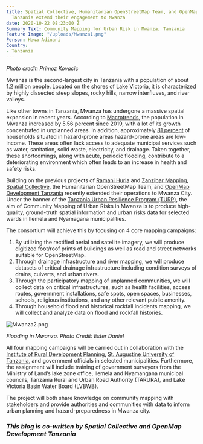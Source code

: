 ```yaml
---
title: Spatial Collective, Humanitarian OpenStreetMap Team, and OpenMap Development
  Tanzania extend their engagement to Mwanza
date: 2020-10-22 08:23:00 Z
Summary Text: Community Mapping for Urban Risk in Mwanza, Tanzania
Feature Image: "/uploads/Mwanza1.png"
Person: Hawa Adinani
Country:
- Tanzania
---
```


*Photo credit: Primoz Kovacic*

Mwanza is the second-largest city in Tanzania with a population of about 1.2 million people. Located on the shores of Lake Victoria, it is characterized by highly dissected steep slopes, rocky hills, narrow interfluves, and river valleys. 

Like other towns in Tanzania, Mwanza has undergone a massive spatial expansion in recent years. According to [Macrotrends](https://www.macrotrends.net/cities/22899/mwanza/population), the population in Mwanza increased by 5.56 percent since 2019, with a lot of its growth concentrated in unplanned areas. In addition, approximately [81 percent](http://documents1.worldbank.org/curated/en/788241565625141093/text/Wading-Out-the-Storm-The-Role-of-Poverty-in-Exposure-Vulnerability-and-Resilience-to-Floods-in-Dar-Es-Salaam.txt) of households situated in hazard-prone areas hazard-prone areas are low-income. These areas often lack access to adequate municipal services such as water, sanitation, solid waste, electricity, and drainage. Taken together, these shortcomings, along with acute, periodic flooding, contribute to a deteriorating environment which often leads to an increase in health and safety risks.

Building on the previous projects of [Ramani Huria](https://ramanihuria.org/en/) and [Zanzibar Mapping](http://www.zanzibarmapping.org/), [Spatial Collective](http://spatialcollective.com/), the Humanitarian OpenStreetMap Team, and [OpenMap Development Tanzania](https://www.omdtz.or.tz/) recently extended their operations to Mwanza City. Under the banner of the [Tanzania Urban Resilience Program  (TURP)](https://www.worldbank.org/en/programs/tanzania-urban-resilience-program), the aim of Community Mapping of Urban Risks in Mwanza is to produce high-quality, ground-truth spatial information and urban risks data for selected wards in Ilemela and Nyamagana municipalities. 

The consortium will achieve this by focusing on 4 core mapping campaigns:
1. By utilizing the rectified aerial and satellite imagery, we will produce digitized foot/roof prints of buildings as well as road and street networks suitable for OpenStreetMap.
2. Through drainage infrastructure and river mapping, we will produce datasets of critical drainage infrastructure including condition surveys of drains, culverts, and urban rivers. 
3. Through the participatory mapping of unplanned communities, we will collect data on critical infrastructures, such as health facilities, access routes, government installations, safe spots, open spaces, businesses, schools, religious institutions, and any other relevant public amenity.
4. Through household flood and historical rockfall incidents mapping, we will collect and analyze data on flood and rockfall histories. 

![Mwanza2.png](/uploads/Mwanza2.png)

*Flooding in Mwanza. Photo Credit: Ester Daniel*

All four mapping campaigns will be carried out in collaboration with the [Institute of Rural Development Planning](https://irdp.ac.tz/), [St. Augustine University of Tanzania](https://www.saut.ac.tz/), and government officials in selected municipalities. Furthermore, the assignment will include training of government surveyors from the Ministry of Land’s lake zone office, Ilemela and Nyamangana municipal councils, Tanzania Rural and Urban Road Authority (TARURA), and Lake Victoria Basin Water Board (LVBWB).

The project will both share knowledge on community mapping with stakeholders and provide authorities and communities with data to inform urban planning and hazard-preparedness in Mwanza city.

### *This blog is co-written by Spatial Collective and OpenMap Development Tanzania*


